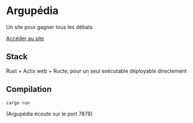 # Argupédia

Un site pour gagner tous les débats

[Accéder au site](https://argupedia.org)

## Stack

Rust + Actix web + Ructe, pour un seul exécutable déployable directement

## Compilation

```
cargo run
```

(Argupédia écoute sur le port 7878)
